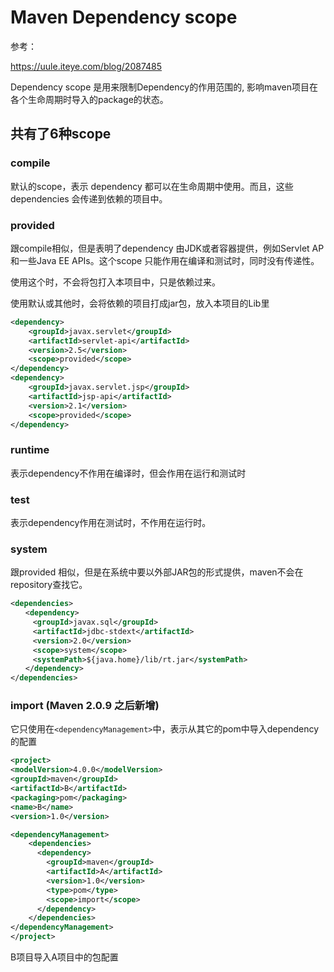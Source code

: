 # Maven Dependency scope

参考：

<https://uule.iteye.com/blog/2087485>

Dependency scope 是用来限制Dependency的作用范围的, 影响maven项目在各个生命周期时导入的package的状态。

## 共有了6种scope

### compile

默认的scope，表示 dependency 都可以在生命周期中使用。而且，这些dependencies 会传递到依赖的项目中。

### provided

跟compile相似，但是表明了dependency 由JDK或者容器提供，例如Servlet AP和一些Java EE APIs。这个scope 只能作用在编译和测试时，同时没有传递性。

使用这个时，不会将包打入本项目中，只是依赖过来。

使用默认或其他时，会将依赖的项目打成jar包，放入本项目的Lib里

```xml
<dependency>  
    <groupId>javax.servlet</groupId>  
    <artifactId>servlet-api</artifactId>  
    <version>2.5</version>  
    <scope>provided</scope>  
</dependency>  
<dependency>  
    <groupId>javax.servlet.jsp</groupId>  
    <artifactId>jsp-api</artifactId>  
    <version>2.1</version>  
    <scope>provided</scope>  
</dependency>
```

### runtime

表示dependency不作用在编译时，但会作用在运行和测试时

### test

表示dependency作用在测试时，不作用在运行时。

### system

跟provided 相似，但是在系统中要以外部JAR包的形式提供，maven不会在repository查找它。

```xml
<dependencies>
　　<dependency>
　　　<groupId>javax.sql</groupId>
　　　<artifactId>jdbc-stdext</artifactId>
　　　<version>2.0</version>
　　　<scope>system</scope>
　　　<systemPath>${java.home}/lib/rt.jar</systemPath>
　　</dependency>
</dependencies>
```

### import (Maven 2.0.9 之后新增)

它只使用在```<dependencyManagement>```中，表示从其它的pom中导入dependency的配置

```xml
<project>
<modelVersion>4.0.0</modelVersion>
<groupId>maven</groupId>
<artifactId>B</artifactId>
<packaging>pom</packaging>
<name>B</name>
<version>1.0</version>

<dependencyManagement>
    <dependencies>
      <dependency>
        <groupId>maven</groupId>
        <artifactId>A</artifactId>
        <version>1.0</version>
        <type>pom</type>
        <scope>import</scope>
      </dependency>
    </dependencies>
</dependencyManagement>
</project>
```

B项目导入A项目中的包配置
